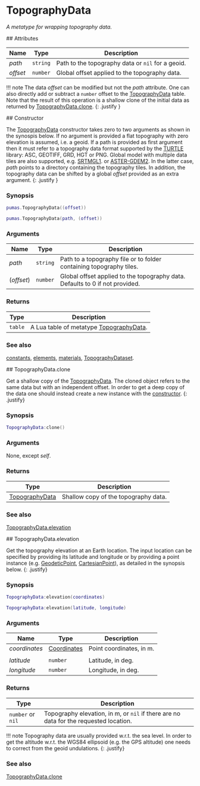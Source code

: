 # TopographyData
_A metatype for wrapping topography data._


<div markdown="1" class="shaded-box fancy">
## Attributes

|Name|Type|Description|
|----|----|-----------|
|*path*  |`string`| Path to the topography data or `nil` for a geoid.|
|*offset*|`number`| Global offset applied to the topography data.|

!!! note
    The data *offset* can be modified but not the *path* attribute. One can also
    directly add or subtract a `number` offset to the
    [TopographyData](TopographyData.md) table. Note that the result of this
    operation is a shallow clone of the initial data as returned by
    [TopographyData.clone](#topographydataclone).
    {: .justify }
</div>


<div markdown="1" class="shaded-box fancy">
## Constructor

The [TopographyData](TopographyData.md) constructor takes zero to two arguments
as shown in the synospis below. If no argument is provided a flat topography
with zero elevation is assumed, i.e. a geoid. If a path is provided as first
argument then it must refer to a topography data format supported by the
[TURTLE](https://github.com/niess/turtle) library: ASC, GEOTIFF, GRD, HGT or
PNG. Global model with multiple data tiles are also supported, e.g.
[SRTMGL1](https://lpdaac.usgs.gov/products/srtmgl1v003/). or
[ASTER-GDEM2](https://asterweb.jpl.nasa.gov/gdem.asp). In the latter case,
*path* points to a directory containing the topography tiles. In addition, the
topography data can be shifted by a global *offset* provided as an extra
argument.
{: .justify }


### Synopsis
```Lua
pumas.TopographyData((offset))

pumas.TopographyData(path, (offset))
```

### Arguments

|Name|Type|Description|
|----|----|-----------|
|*path*    |`string`| Path to a topography file or to folder containing topography tiles.|
|(*offset*)|`number`| Global offset applied to the topography data. Defaults to 0 if not provided.|


### Returns

|Type|Description|
|----|-----------|
|`table`| A Lua table of metatype [TopographyData](TopographyData.md).|

### See also

[constants](constants.md),
[elements](elements.md),
[materials](materials.md),
[TopographyDataset](TopographyDataset.md).
</div>


<div markdown="1" class="shaded-box fancy">
## TopographyData.clone

Get a shallow copy of the [TopographyData](TopographyData.md). The cloned
object refers to the same data but with an independent offset. In order to
get a deep copy of the data one should instead create a new instance with the
[constructor](#constructor).
{: .justify}

### Synopsis
```Lua
TopographyData:clone()
```

### Arguments

None, except *self*.

### Returns

|Type|Description|
|----|-----------|
|[TopographyData](TopographyData.md)| Shallow copy of the topography data.|


### See also

[TopographyData.elevation](#topographydataelevation)
</div>


<div markdown="1" class="shaded-box fancy">
## TopographyData.elevation

Get the topography elevation at an Earth location. The input location can be
specified by providing its latitude and longitude or by providing a point
instance (e.g.  [GeodeticPoint](../coordinates/GeodeticPoint.md),
[CartesianPoint](../coordinates/CartesianPoint.md)), as detailed in the synopsis
below.
{: .justify}

### Synopsis
```Lua
TopographyData:elevation(coordinates)

TopographyData:elevation(latitude, longitude)
```

### Arguments

|Name|Type|Description|
|----|----|-----------|
|*coordinates* |[Coordinates](../coordinates/../Coordinates.md)| Point coordinates, in m.|
||||
|*latitude* |`number`| Latitude, in deg.|
|*longitude*|`number`| Longitude, in deg.|


### Returns

|Type|Description|
|----|-----------|
|`number` or `nil`| Topography elevation, in m, or `nil` if there are no data for the requested location.|

!!! note
    Topography data are usually provided w.r.t. the sea level. In order to get
    the altitude w.r.t. the WGS84 ellipsoid (e.g. the GPS altitude) one needs
    to correct from the geoid undulations.
    {: .justify}

### See also

[TopographyData.clone](#topographydataclone)
</div>
